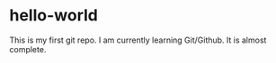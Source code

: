 # hello-world
This is my first git repo.
I am currently learning Git/Github.
It is almost complete.
